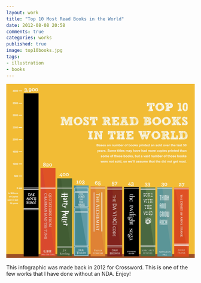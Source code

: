 ```yaml
---
layout: work
title: "Top 10 Most Read Books in the World"
date: 2012-08-08 20:58
comments: true
categories: works
published: true
image: top10books.jpg
tags:
- illustration
- books
---
```

<img src="/images/works/top10books.jpg" />

This infographic was made back in 2012 for Crossword. This is one of the few works that I have done without an NDA. Enjoy!